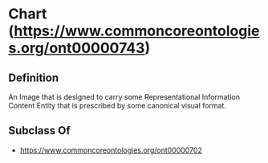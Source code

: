 # Chart (https://www.commoncoreontologies.org/ont00000743)

## Definition
An Image that is designed to carry some Representational Information Content Entity that is prescribed by some canonical visual format.

## Subclass Of
- https://www.commoncoreontologies.org/ont00000702

